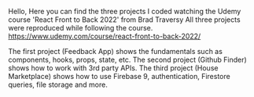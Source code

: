 Hello,
Here you can find the three projects I coded watching the Udemy course 'React Front to Back 2022' from Brad Traversy
All three projects were reproduced while following the course.
https://www.udemy.com/course/react-front-to-back-2022/

The first project (Feedback App) shows the fundamentals such as components, hooks, props, state, etc.
The second project (Github Finder) shows how to work with 3rd party APIs.
The third project (House Marketplace) shows how to use Firebase 9, authentication, Firestore queries, file storage and more.
